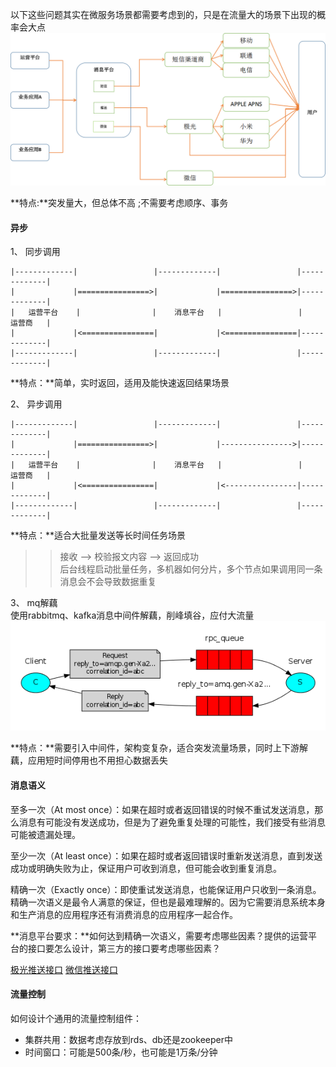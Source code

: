 以下这些问题其实在微服务场景都需要考虑到的，只是在流量大的场景下出现的概率会大点
![](img/message-platform.png) 

**特点:**突发量大，但总体不高 ;不需要考虑顺序、事务  

#### 异步
1、 同步调用

```
|-------------|                 |-------------|                 |-------------|                  
|             |================>|             |================>|-------------|                     			
|   运营平台    |                |    消息平台   |                 |     运营商   |                    
|             |<================|             |<================|-------------|                   
|-------------|                 |-------------|                 |-------------|                    

```

**特点：**简单，实时返回，适用及能快速返回结果场景

2、 异步调用

```
|-------------|                 |-------------|                 |-------------|                  
|             |================>|             |---------------->|-------------|                     			
|   运营平台    |                |    消息平台   |                 |     运营商   |                    
|             |<================|             |<----------------|-------------|                   
|-------------|                 |-------------|                 |-------------|                    

```
**特点：**适合大批量发送等长时间任务场景

>> 接收 --> 校验报文内容 --> 返回成功  
>> 后台线程启动批量任务，多机器如何分片，多个节点如果调用同一条消息会不会导致数据重复  

3、 mq解藕  
使用rabbitmq、kafka消息中间件解藕，削峰填谷，应付大流量  
![](img/rabbitmq-rpc.png) 

**特点：**需要引入中间件，架构变复杂，适合突发流量场景，同时上下游解藕，应用短时间停用也不用担心数据丢失

#### 消息语义

至多一次（At most once）：如果在超时或者返回错误的时候不重试发送消息，那么消息有可能没有发送成功，但是为了避免重复处理的可能性，我们接受有些消息可能被遗漏处理。

至少一次（At least once）：如果在超时或者返回错误时重新发送消息，直到发送成功或明确失败为止，保证用户可收到消息，但可能会收到重复消息。

精确一次（Exactly once）：即使重试发送消息，也能保证用户只收到一条消息。精确一次语义是最令人满意的保证，但也是最难理解的。因为它需要消息系统本身和生产消息的应用程序还有消费消息的应用程序一起合作。

**消息平台要求：**如何达到精确一次语义，需要考虑哪些因素？提供的运营平台的接口要怎么设计，第三方的接口要考虑哪些因素？

[极光推送接口](https://docs.jiguang.cn/jpush/server/push/rest_api_v3_push/)
[微信推送接口](https://mp.weixin.qq.com/wiki?t=resource/res_main&id=mp1433751277)

#### 流量控制

如何设计个通用的流量控制组件：

- 集群共用：数据考虑存放到rds、db还是zookeeper中
- 时间窗口：可能是500条/秒，也可能是1万条/分钟
